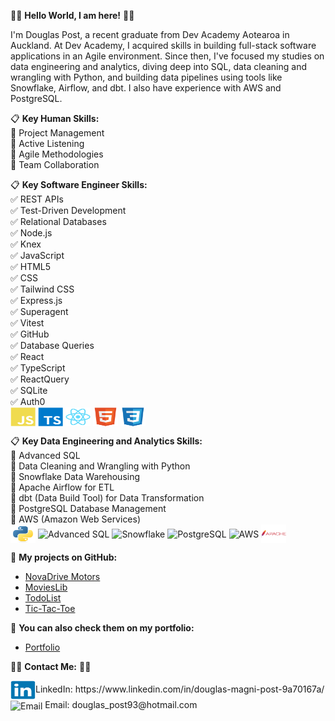 🚀🚀 <b>Hello World, I am here!</b> 🚀🚀

<p>I'm Douglas Post, a recent graduate from Dev Academy Aotearoa in Auckland. At Dev Academy, I acquired skills in building full-stack software applications in an Agile environment. Since then, I've focused my studies on data engineering and analytics, diving deep into SQL, data cleaning and wrangling with Python, and building data pipelines using tools like Snowflake, Airflow, and dbt. I also have experience with AWS and PostgreSQL.</p>

📋 <b>Key Human Skills:</b>  
🔹 Project Management  
🔹 Active Listening  
🔹 Agile Methodologies  
🔹 Team Collaboration  

📋 <b>Key Software Engineer Skills:</b>  
✅ REST APIs  
✅ Test-Driven Development  
✅ Relational Databases  
✅ Node.js  
✅ Knex  
✅ JavaScript  
✅ HTML5  
✅ CSS  
✅ Tailwind CSS  
✅ Express.js  
✅ Superagent  
✅ Vitest  
✅ GitHub  
✅ Database Queries  
✅ React  
✅ TypeScript  
✅ ReactQuery  
✅ SQLite  
✅ Auth0  
<img align="center" alt="JavaScript" height="30" width="40" src="https://raw.githubusercontent.com/devicons/devicon/master/icons/javascript/javascript-plain.svg">
<img align="center" alt="TypeScript" height="30" width="40" src="https://raw.githubusercontent.com/devicons/devicon/master/icons/typescript/typescript-plain.svg">
<img align="center" alt="React" height="30" width="40" src="https://raw.githubusercontent.com/devicons/devicon/master/icons/react/react-original.svg">
<img align="center" alt="HTML5" height="30" width="40" src="https://raw.githubusercontent.com/devicons/devicon/master/icons/html5/html5-original.svg">
<img align="center" alt="CSS3" height="30" width="40" src="https://raw.githubusercontent.com/devicons/devicon/master/icons/css3/css3-original.svg">




📋 <b>Key Data Engineering and Analytics Skills:</b>  
🔸 Advanced SQL  
🔸 Data Cleaning and Wrangling with Python  
🔸 Snowflake Data Warehousing  
🔸 Apache Airflow for ETL  
🔸 dbt (Data Build Tool) for Data Transformation  
🔸 PostgreSQL Database Management  
🔸 AWS (Amazon Web Services)  
<img align="center" alt="Python" height="30" width="40" src="https://raw.githubusercontent.com/devicons/devicon/master/icons/python/python-original.svg">
<img align="center" alt="Advanced SQL" height="30" width="40" src="https://img.icons8.com/color/48/000000/sql.png">
<img align="center" alt="Snowflake" height="30" width="40" src="https://img.icons8.com/color/48/000000/snowflake.png">
<img align="center" alt="PostgreSQL" height="30" width="40" src="https://img.icons8.com/color/48/000000/postgreesql.png">
<img align="center" alt="AWS" height="30" width="40" src="https://img.icons8.com/color/48/000000/amazon-web-services.png">
<img align="center" alt="Airflow" height="30" width="40" src="https://raw.githubusercontent.com/devicons/devicon/master/icons/apache/apache-original-wordmark.svg">


🔎 <b>My projects on GitHub:</b>  
- [NovaDrive Motors](https://github.com/DouglasMagni/NovaDrive-Motors)  
- [MoviesLib](https://github.com/DouglasMagni/MoviesLib)  
- [TodoList](https://github.com/DouglasMagni/TodoList)  
- [Tic-Tac-Toe](https://github.com/DouglasMagni/tic-tac-toe)  



🔎 <b>You can also check them on my portfolio:</b>  
- [Portfolio](https://douglasmagni.github.io/Portfolio/)

🚀🚀 <b>Contact Me:</b> 🚀🚀
<div><img align="center" alt="LinkedIn" height="30" width="40" src="https://raw.githubusercontent.com/devicons/devicon/master/icons/linkedin/linkedin-original.svg">LinkedIn: https://www.linkedin.com/in/douglas-magni-post-9a70167a/
</div>
<div><img align="center" alt="Email" height="30" width="30" src="https://img.icons8.com/color/48/000000/ms-outlook.png">    Email: douglas_post93@hotmail.com

</div>
